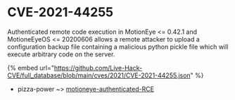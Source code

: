 # CVE-2021-44255

Authenticated remote code execution in MotionEye <= 0.42.1 and MotioneEyeOS <= 20200606 allows a remote attacker to upload a configuration backup file containing a malicious python pickle file which will execute arbitrary code on the server.

{% embed url="https://github.com/Live-Hack-CVE/full_database/blob/main/cves/2021/CVE-2021-44255.json" %}


* pizza-power ~> [motioneye-authenticated-RCE](https://zeste.alice-snow.ru/2021/database/cve-2021-44255/motioneye-authenticated-rce-pizza-power)